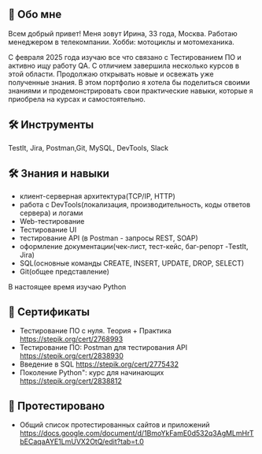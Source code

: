 ## 🚀 Обо мне
Всем добрый привет! Меня зовут Ирина, 33 года, Москва. Работаю менеджером в телекомпании. Хобби: мотоциклы и мотомеханика.

С февраля 2025 года изучаю все что связано с Тестированием ПО и активно ищу работу QA. С отличием завершила несколько курсов в этой области. Продолжаю открывать новые и освежать уже полученные знания. В этом портфолио я хотела бы поделиться своими знаниями и продемонстрировать свои практические навыки, которые я приобрела на курсах и самостоятельно.


## 🛠 Инструменты
TestIt, Jira, Postman,Git, MySQL, DevTools, Slack
## 🛠 Знания и навыки
- клиент-серверная архитектура(TCP/IP, HTTP)
- работа с DevTools(локализация, производительность, коды ответов сервера) и логами
- Web-тестирование
- Тестирование UI
- тестирование API (в Postman - запросы REST, SOAP)
- оформление документации(чек-лист, тест-кейс, баг-репорт -TestIt, Jira)
- SQL(основные команды CREATE, INSERT, UPDATE, DROP, SELECT) 
- Git(общее представление)
  
В настоящее время изучаю Python

## 🧠 Сертификаты
- Тестирование ПО с нуля. Теория + Практика
https://stepik.org/cert/2768993
- Тестирование ПО: Postman для тестирования API
https://stepik.org/cert/2838930
- Введение в SQL
https://stepik.org/cert/2775432
- Поколение Python": курс для начинающих
https://stepik.org/cert/2838812
## 🔗 Протестировано
- Общий список протестированных сайтов и приложений
https://docs.google.com/document/d/1BmoYkFamE0d532q3AgMLmHrTbECaqaAYE1LmUVX2OtQ/edit?tab=t.0



